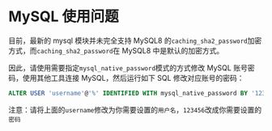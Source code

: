 # MySQL 使用问题

目前，最新的 mysql 模块并未完全支持 MySQL8 的`caching_sha2_password`加密方式，而`caching_sha2_password`在 MySQL8 中是默认的加密方式。

因此，请使用需要指定`mysql_native_password`模式的方式修改 MySQL 账号密码，使用其他工具连接 MySQL，然后运行如下 SQL 修改对应账号的密码：

```sql
ALTER USER 'username'@'%' IDENTIFIED WITH mysql_native_password BY '123456'
```

注意：请将上面的`username`修改为你需要设置的`用户名`，`123456`改成你需要设置的`密码`
